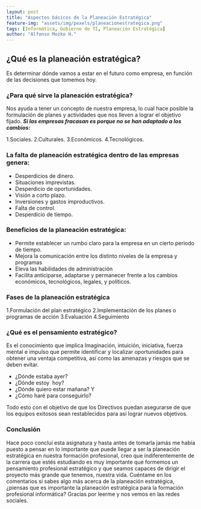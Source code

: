 ```yaml
---
layout: post
title: "Aspectos básicos de la Planeación Estratégica"
feature-img: "assets/img/pexels/planeacionestrategica.png"
tags: [Informática, Gobierno de TI, Planeación Estratégica]
author: "Alfonso Mozko H."
---
```

## ¿Qué es la planeación estratégica? 
Es determinar dónde vamos a estar en el futuro como empresa, en función de las decisiones que tomemos hoy.

### ¿Para qué sirve la planeación estratégica?
Nos ayuda a tener un concepto de nuestra empresa, lo cual hace posible la formulación de planes y actividades que nos lleven a lograr el objetivo fijado.
***Si las empresas fracasan es porque no se han adaptado a los cambios:***

1.Sociales.
2.Culturales.
3.Económicos.
4.Tecnológicos.

### La falta de planeación estratégica dentro de las empresas genera:

+ Desperdicios de dinero.
+ Situaciones imprevistas.
+ Desperdicio de oportunidades.
+ Visión a corto plazo.
+ Inversiones y gastos improductivos.
+ Falta de control.
+ Desperdicio de tiempo.

### Beneficios de la planeación estratégica:

+ Permite establecer un rumbo claro para la empresa en un cierto periodo de tiempo.
+ Mejora la comunicación entre los distinto niveles de la empresa y programas
+ Eleva las habilidades de administración
+ Facilita anticiparse, adaptarse y permanecer frente a los cambios económicos, tecnológicos, legales, y políticos.

### Fases de la planeación estratégica
1.Formulación del plan estratégico
2.Implementación de los planes o programas de acción
3.Evaluación 
4.Seguimiento 

### ¿Qué es el pensamiento estratégico?
Es el conocimiento que implica Imaginación, intuición, iniciativa, fuerza mental e impulso que permite identificar y localizar oportunidades para obtener una ventaja competitiva, así como las amenazas y riesgos que se deben evitar.

+ ¿Dónde estaba ayer?
+ ¿Dónde estoy  hoy?
+ ¿Dónde quiero estar mañana? Y
+ ¿Cómo haré para conseguirlo?

Todo esto con el objetivo de que los Directivos puedan asegurarse de que los equipos exitosos sean restablecidos para así lograr nuevos objetivos.

### Conclusión 
Hace poco concluí esta asignatura y hasta antes de tomarla jamás me había puesto a pensar en lo importante que puede llegar a ser la planeación estratégica en nuestra formación profesional, creo que indiferentemente de la carrera que estés estudiando es muy importante que formemos un pensamiento profesional estratégico y que seamos capaces de dirigir el proyecto más grande que tenemos, nuestra vida.
Cuéntame en los comentarios si sabes algo más acerca de la planeación estratégica, ¿piensas que es importante la planeación estratégica para la formación profesional informática?
Gracias por leerme y nos vemos en las redes sociales.
